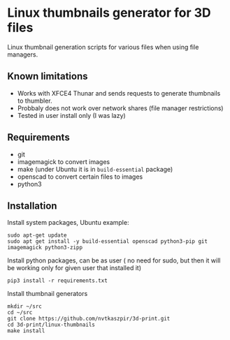 # Linux thumbnails generator for 3D files

Linux thumbnail generation scripts for various files when using file managers.

## Known limitations

- Works with XFCE4 Thunar and sends requests to generate thumbnails to thumbler.
- Probbaly does not work over network shares (file manager restrictions)
- Tested in user install only (I was lazy)

## Requirements

- git
- imagemagick to convert images
- make (under Ubuntu it is in `build-essential` package)
- openscad to convert certain files to images
- python3

## Installation

Install system packages, Ubuntu example:

```shell
sudo apt-get update
sudo apt get install -y build-essential openscad python3-pip git imagemagick python3-zipp

```

Install python packages, can be as user ( no need for sudo, but then it will be
working only for given user that installed it)

```shell
pip3 install -r requirements.txt
```

Install thumbnail generators

```shell
mkdir ~/src
cd ~/src
git clone https://github.com/nvtkaszpir/3d-print.git
cd 3d-print/linux-thumbnails
make install
```
